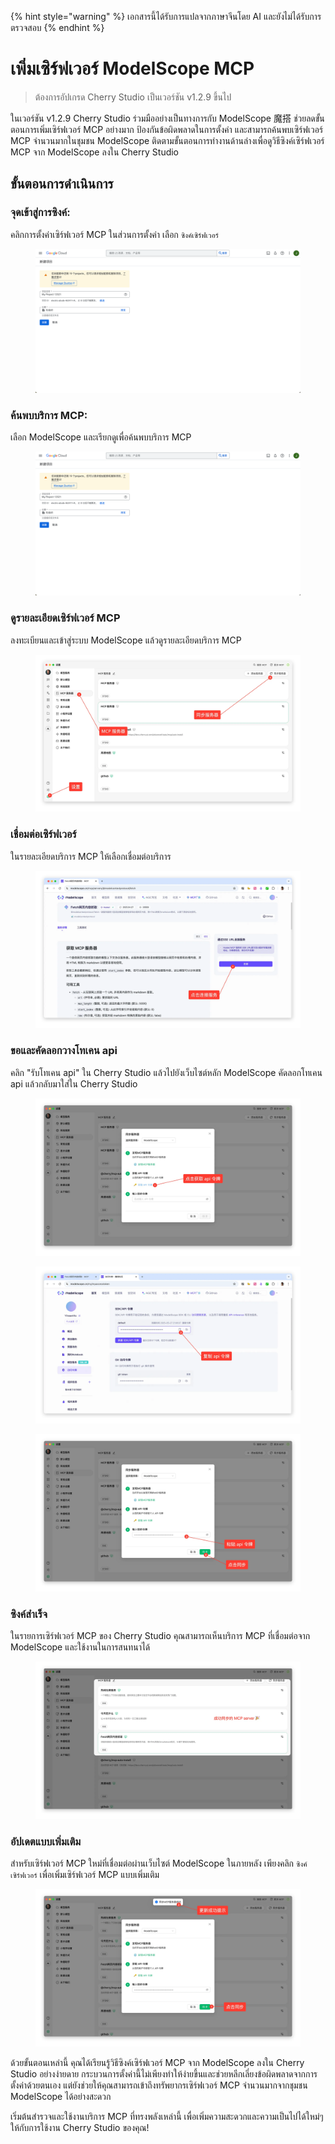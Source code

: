 
{% hint style="warning" %}
เอกสารนี้ได้รับการแปลจากภาษาจีนโดย AI และยังไม่ได้รับการตรวจสอบ
{% endhint %}

# เพิ่มเซิร์ฟเวอร์ ModelScope MCP

> ต้องการอัปเกรด Cherry Studio เป็นเวอร์ชัน v1.2.9 ขึ้นไป

ในเวอร์ชัน v1.2.9 Cherry Studio ร่วมมืออย่างเป็นทางการกับ ModelScope 魔搭 ช่วยลดขั้นตอนการเพิ่มเซิร์ฟเวอร์ MCP อย่างมาก ป้องกันข้อผิดพลาดในการตั้งค่า และสามารถค้นพบเซิร์ฟเวอร์ MCP จำนวนมากในชุมชน ModelScope ติดตามขั้นตอนการทำงานด้านล่างเพื่อดูวิธีซิงค์เซิร์ฟเวอร์ MCP จาก ModelScope ลงใน Cherry Studio

## ขั้นตอนการดำเนินการ

### จุดเข้าสู่การซิงค์:

คลิกการตั้งค่าเซิร์ฟเวอร์ MCP ในส่วนการตั้งค่า เลือก `ซิงค์เซิร์ฟเวอร์`

<figure><img src="../../.gitbook/assets/image.png" alt=""><figcaption></figcaption></figure>

### ค้นพบบริการ MCP:

เลือก ModelScope และเรียกดูเพื่อค้นพบบริการ MCP

<figure><img src="../../.gitbook/assets/image (1).png" alt=""><figcaption></figcaption></figure>

### ดูรายละเอียดเซิร์ฟเวอร์ MCP

ลงทะเบียนและเข้าสู่ระบบ ModelScope แล้วดูรายละเอียดบริการ MCP

<figure><img src="../../.gitbook/assets/image (2).png" alt=""><figcaption></figcaption></figure>

### เชื่อมต่อเซิร์ฟเวอร์

ในรายละเอียดบริการ MCP ให้เลือกเชื่อมต่อบริการ

<figure><img src="../../.gitbook/assets/image (3).png" alt=""><figcaption></figcaption></figure>

### ขอและคัดลอกวางโทเคน api

คลิก "รับโทเคน api" ใน Cherry Studio แล้วไปยังเว็บไซต์หลัก ModelScope คัดลอกโทเคน api แล้วกลับมาใส่ใน Cherry Studio

<figure><img src="../../.gitbook/assets/image (4).png" alt=""><figcaption></figcaption></figure>

<figure><img src="../../.gitbook/assets/image (5).png" alt=""><figcaption></figcaption></figure>

<figure><img src="../../.gitbook/assets/image (6).png" alt=""><figcaption></figcaption></figure>

### ซิงค์สำเร็จ

ในรายการเซิร์ฟเวอร์ MCP ของ Cherry Studio คุณสามารถเห็นบริการ MCP ที่เชื่อมต่อจาก ModelScope และใช้งานในการสนทนาได้

<figure><img src="../../.gitbook/assets/image (7).png" alt=""><figcaption></figcaption></figure>

### อัปเดตแบบเพิ่มเติม

สำหรับเซิร์ฟเวอร์ MCP ใหม่ที่เชื่อมต่อผ่านเว็บไซต์ ModelScope ในภายหลัง เพียงคลิก `ซิงค์เซิร์ฟเวอร์` เพื่อเพิ่มเซิร์ฟเวอร์ MCP แบบเพิ่มเติม

<figure><img src="../../.gitbook/assets/image (148).png" alt=""><figcaption></figcaption></figure>

ด้วยขั้นตอนเหล่านี้ คุณได้เรียนรู้วิธีซิงค์เซิร์ฟเวอร์ MCP จาก ModelScope ลงใน Cherry Studio อย่างง่ายดาย กระบวนการตั้งค่านี้ไม่เพียงทำให้ง่ายขึ้นและช่วยหลีกเลี่ยงข้อผิดพลาดจากการตั้งค่าด้วยตนเอง แต่ยังช่วยให้คุณสามารถเข้าถึงทรัพยากรเซิร์ฟเวอร์ MCP จำนวนมากจากชุมชน ModelScope ได้อย่างสะดวก

เริ่มต้นสำรวจและใช้งานบริการ MCP ที่ทรงพลังเหล่านี้ เพื่อเพิ่มความสะดวกและความเป็นไปได้ใหม่ๆ ให้กับการใช้งาน Cherry Studio ของคุณ!